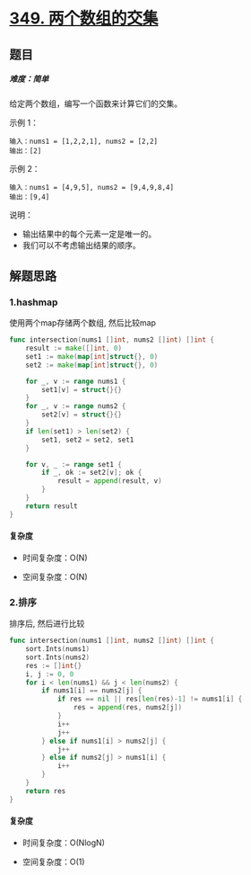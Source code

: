 # [349. 两个数组的交集](https://leetcode-cn.com/problems/intersection-of-two-arrays/)

## 题目

##### 难度：简单

给定两个数组，编写一个函数来计算它们的交集。

示例 1：

~~~
输入：nums1 = [1,2,2,1], nums2 = [2,2]
输出：[2]
~~~

示例 2：

~~~
输入：nums1 = [4,9,5], nums2 = [9,4,9,8,4]
输出：[9,4]
~~~

说明：

- 输出结果中的每个元素一定是唯一的。
- 我们可以不考虑输出结果的顺序。

## 解题思路

### 1.hashmap
使用两个map存储两个数组, 然后比较map

~~~go
func intersection(nums1 []int, nums2 []int) []int {
	result := make([]int, 0)
	set1 := make(map[int]struct{}, 0)
	set2 := make(map[int]struct{}, 0)

	for _, v := range nums1 {
		set1[v] = struct{}{}
	}
	for _, v := range nums2 {
		set2[v] = struct{}{}
	}
	if len(set1) > len(set2) {
		set1, set2 = set2, set1
	}

	for v, _ := range set1 {
		if _, ok := set2[v]; ok {
			result = append(result, v)
		}
	}
	return result
}
~~~

#### 复杂度

- 时间复杂度：O(N)

- 空间复杂度：O(N)

### 2.排序
排序后, 然后进行比较

~~~go
func intersection(nums1 []int, nums2 []int) []int {
	sort.Ints(nums1)
	sort.Ints(nums2)
	res := []int{}
	i, j := 0, 0
	for i < len(nums1) && j < len(nums2) {
		if nums1[i] == nums2[j] {
			if res == nil || res[len(res)-1] != nums1[i] {
				res = append(res, nums2[j])
			}
			i++
			j++
		} else if nums1[i] > nums2[j] {
			j++
		} else if nums2[j] > nums1[i] {
			i++
		}
	}
	return res
}
~~~

#### 复杂度

- 时间复杂度：O(NlogN)

- 空间复杂度：O(1)
